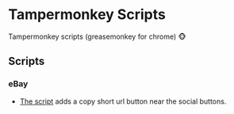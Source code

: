 # Tampermonkey Scripts
Tampermonkey scripts (greasemonkey for chrome) :monkey_face: 

## Scripts
### eBay
* [The script](ebay/ebay_add-copy-short-url-btn.user.js) adds a copy short url button near the social buttons.
